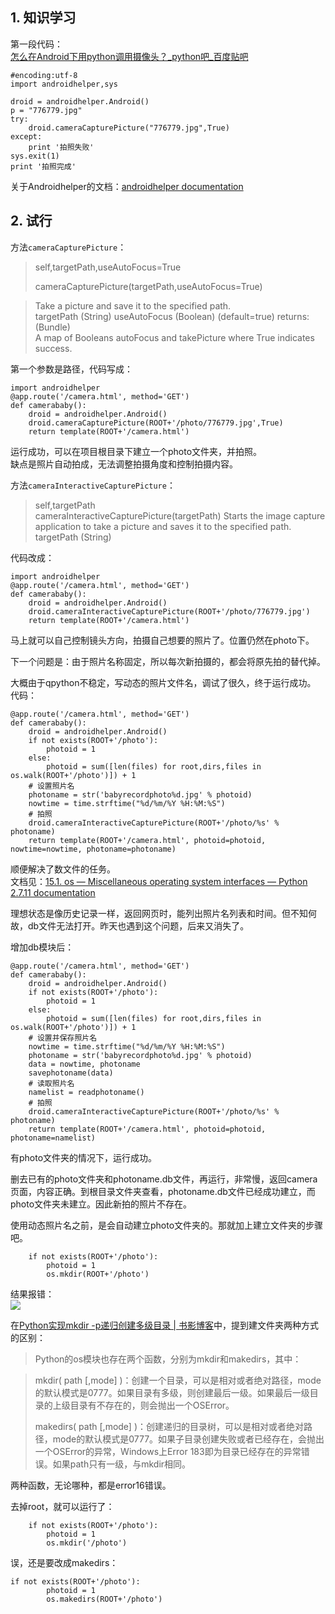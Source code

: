 ## 1. 知识学习

第一段代码：  
[怎么在Android下用python调用摄像头？_python吧_百度贴吧](http://tieba.baidu.com/p/2682413660)  

    #encoding:utf-8
	import androidhelper,sys

	droid = androidhelper.Android()
	p = "776779.jpg"
	try:
		droid.cameraCapturePicture("776779.jpg",True)
	except:
		print '拍照失败'
	sys.exit(1)
	print '拍照完成'

关于Androidhelper的文档：[androidhelper documentation](http://kylelk.github.io/html-examples/androidhelper.html)  

## 2. 试行

方法`cameraCapturePicture`：  
> self,targetPath,useAutoFocus=True  
> 
> cameraCapturePicture(targetPath,useAutoFocus=True)   

> Take a picture and save it to the specified path.   
> targetPath (String) useAutoFocus (Boolean) (default=true) returns: (Bundle)  
> A map of Booleans autoFocus and takePicture where True indicates success.  

第一个参数是路径，代码写成：  

    import androidhelper
    @app.route('/camera.html', method='GET')
	def camerababy():
		droid = androidhelper.Android()
		droid.cameraCapturePicture(ROOT+'/photo/776779.jpg',True)
		return template(ROOT+'/camera.html')
运行成功，可以在项目根目录下建立一个photo文件夹，并拍照。  
缺点是照片自动拍成，无法调整拍摄角度和控制拍摄内容。  

方法`cameraInteractiveCapturePicture`：  
>self,targetPath  
cameraInteractiveCapturePicture(targetPath) Starts the image capture application to take a picture and saves it to the specified path. targetPath (String)  

代码改成：  

    import androidhelper
    @app.route('/camera.html', method='GET')
	def camerababy():
		droid = androidhelper.Android()
		droid.cameraInteractiveCapturePicture(ROOT+'/photo/776779.jpg')
		return template(ROOT+'/camera.html')  
马上就可以自己控制镜头方向，拍摄自己想要的照片了。位置仍然在photo下。  

下一个问题是：由于照片名称固定，所以每次新拍摄的，都会将原先拍的替代掉。  

大概由于qpython不稳定，写动态的照片文件名，调试了很久，终于运行成功。  
代码：  

    @app.route('/camera.html', method='GET')
	def camerababy():
	    droid = androidhelper.Android()
	    if not exists(ROOT+'/photo'):
	        photoid = 1 
	    else:
	        photoid = sum([len(files) for root,dirs,files in os.walk(ROOT+'/photo')]) + 1
	    # 设置照片名
	    photoname = str('babyrecordphoto%d.jpg' % photoid)
	    nowtime = time.strftime("%d/%m/%Y %H:%M:%S")
	    # 拍照
	    droid.cameraInteractiveCapturePicture(ROOT+'/photo/%s' % photoname)
	    return template(ROOT+'/camera.html', photoid=photoid, nowtime=nowtime, photoname=photoname)

顺便解决了数文件的任务。  
文档见：[15.1. os — Miscellaneous operating system interfaces — Python 2.7.11 documentation](https://docs.python.org/2/library/os.html)  

理想状态是像历史记录一样，返回网页时，能列出照片名列表和时间。但不知何故，db文件无法打开。昨天也遇到这个问题，后来又消失了。  

增加db模块后：  

    @app.route('/camera.html', method='GET')
	def camerababy():
	    droid = androidhelper.Android()
	    if not exists(ROOT+'/photo'):
	        photoid = 1 
	    else:
	        photoid = sum([len(files) for root,dirs,files in os.walk(ROOT+'/photo')]) + 1
	    # 设置并保存照片名
	    nowtime = time.strftime("%d/%m/%Y %H:%M:%S")    
	    photoname = str('babyrecordphoto%d.jpg' % photoid)
	    data = nowtime, photoname
	    savephotoname(data)
	    # 读取照片名
	    namelist = readphotoname()  
	    # 拍照
	    droid.cameraInteractiveCapturePicture(ROOT+'/photo/%s' % photoname)
	    return template(ROOT+'/camera.html', photoid=photoid, photoname=namelist)  

有photo文件夹的情况下，运行成功。  

删去已有的photo文件夹和photoname.db文件，再运行，非常慢，返回camera页面，内容正确。到根目录文件夹查看，photoname.db文件已经成功建立，而photo文件夹未建立。因此新拍的照片不存在。  

使用动态照片名之前，是会自动建立photo文件夹的。那就加上建立文件夹的步骤吧。  

        if not exists(ROOT+'/photo'):
	        photoid = 1 
	        os.mkdir(ROOT+'/photo')

结果报错：  
![](http://7xotr7.com1.z0.glb.clouddn.com/15-12-28/80212646.jpg)  

在[Python实现mkdir -p递归创建多级目录 | 书影博客](http://bookshadow.com/weblog/2014/10/02/python-mkdir-p/)中，提到建文件夹两种方式的区别：  

> Python的os模块也存在两个函数，分别为mkdir和makedirs，其中：

> mkdir( path [,mode] )：创建一个目录，可以是相对或者绝对路径，mode的默认模式是0777。如果目录有多级，则创建最后一级。如果最后一级目录的上级目录有不存在的，则会抛出一个OSError。  
> 
> makedirs( path [,mode] )：创建递归的目录树，可以是相对或者绝对路径，mode的默认模式是0777。如果子目录创建失败或者已经存在，会抛出一个OSError的异常，Windows上Error 183即为目录已经存在的异常错误。如果path只有一级，与mkdir相同。  

两种函数，无论哪种，都是error16错误。  

去掉root，就可以运行了：  

        if not exists(ROOT+'/photo'):
	        photoid = 1 
	        os.mkdir('/photo')  

误，还是要改成makedirs：  

    if not exists(ROOT+'/photo'):
	        photoid = 1 
	        os.makedirs(ROOT+'/photo') 